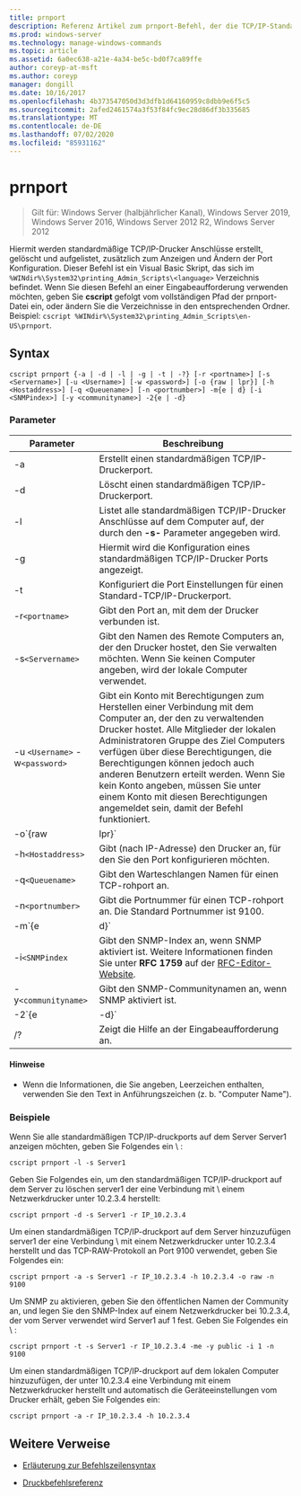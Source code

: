 ```yaml
---
title: prnport
description: Referenz Artikel zum prnport-Befehl, der die TCP/IP-Standarddrucker Anschlüsse erstellt, löscht und auflistet, zusätzlich zum Anzeigen und Ändern der Port Konfiguration.
ms.prod: windows-server
ms.technology: manage-windows-commands
ms.topic: article
ms.assetid: 6a0ec638-a21e-4a34-be5c-bd0f7ca89ffe
author: coreyp-at-msft
ms.author: coreyp
manager: dongill
ms.date: 10/16/2017
ms.openlocfilehash: 4b373547050d3d3dfb1d64160959c8dbb9e6f5c5
ms.sourcegitcommit: 2afed2461574a3f53f84fc9ec28d86df3b335685
ms.translationtype: MT
ms.contentlocale: de-DE
ms.lasthandoff: 07/02/2020
ms.locfileid: "85931162"
---
```

# <a name="prnport"></a>prnport

> Gilt für: Windows Server (halbjährlicher Kanal), Windows Server 2019, Windows Server 2016, Windows Server 2012 R2, Windows Server 2012

Hiermit werden standardmäßige TCP/IP-Drucker Anschlüsse erstellt, gelöscht und aufgelistet, zusätzlich zum Anzeigen und Ändern der Port Konfiguration. Dieser Befehl ist ein Visual Basic Skript, das sich im `%WINdir%\System32\printing_Admin_Scripts\<language>` Verzeichnis befindet. Wenn Sie diesen Befehl an einer Eingabeaufforderung verwenden möchten, geben Sie **cscript** gefolgt vom vollständigen Pfad der prnport-Datei ein, oder ändern Sie die Verzeichnisse in den entsprechenden Ordner. Beispiel: `cscript %WINdir%\System32\printing_Admin_Scripts\en-US\prnport`.

## <a name="syntax"></a>Syntax

```
cscript prnport {-a | -d | -l | -g | -t | -?} [-r <portname>] [-s <Servername>] [-u <Username>] [-w <password>] [-o {raw | lpr}] [-h <Hostaddress>] [-q <Queuename>] [-n <portnumber>] -m{e | d} [-i <SNMPindex>] [-y <communityname>] -2{e | -d}
```

### <a name="parameters"></a>Parameter

| Parameter | Beschreibung |
|--|--|
| -a | Erstellt einen standardmäßigen TCP/IP-Druckerport. |
| -d | Löscht einen standardmäßigen TCP/IP-Druckerport. |
| -l | Listet alle standardmäßigen TCP/IP-Drucker Anschlüsse auf dem Computer auf, der durch den **-s-** Parameter angegeben wird. |
| -g | Hiermit wird die Konfiguration eines standardmäßigen TCP/IP-Drucker Ports angezeigt. |
| -t | Konfiguriert die Port Einstellungen für einen Standard-TCP/IP-Druckerport. |
| -r`<portname>` | Gibt den Port an, mit dem der Drucker verbunden ist. |
| -s`<Servername>` | Gibt den Namen des Remote Computers an, der den Drucker hostet, den Sie verwalten möchten. Wenn Sie keinen Computer angeben, wird der lokale Computer verwendet. |
| -u `<Username>` -w`<password>` | Gibt ein Konto mit Berechtigungen zum Herstellen einer Verbindung mit dem Computer an, der den zu verwaltenden Drucker hostet. Alle Mitglieder der lokalen Administratoren Gruppe des Ziel Computers verfügen über diese Berechtigungen, die Berechtigungen können jedoch auch anderen Benutzern erteilt werden. Wenn Sie kein Konto angeben, müssen Sie unter einem Konto mit diesen Berechtigungen angemeldet sein, damit der Befehl funktioniert. |
| -o`{raw|lpr}` | Gibt an, welches Protokoll der Port verwendet: TCP-RAW oder TCP LPR. Das TCP-RAW-Protokoll ist ein höheres Leistungs Protokoll unter Windows als das lpr-Protokoll. Wenn Sie TCP RAW verwenden, können Sie optional die Portnummer angeben, indem Sie den Parameter **-n** verwenden. Die Standard Portnummer ist 9100. |
| -h`<Hostaddress>` | Gibt (nach IP-Adresse) den Drucker an, für den Sie den Port konfigurieren möchten. |
| -q`<Queuename>` | Gibt den Warteschlangen Namen für einen TCP-rohport an. |
| -n`<portnumber>` | Gibt die Portnummer für einen TCP-rohport an. Die Standard Portnummer ist 9100. |
| -m`{e|d}` | Gibt an, ob SNMP aktiviert ist. Der Parameter **e** aktiviert SNMP. Der Parameter **d** deaktiviert SNMP. |
| -i`<SNMPindex` | Gibt den SNMP-Index an, wenn SNMP aktiviert ist. Weitere Informationen finden Sie unter **RFC 1759** auf der [RFC-Editor-Website](https://www.ietf.org/rfc/rfc1759.txt?number=1759). |
| -y`<communityname>` | Gibt den SNMP-Communitynamen an, wenn SNMP aktiviert ist. |
| -2`{e|-d}` | Gibt an, ob doppelte Spool (auch als "respoolung" bezeichnet) für TCP LPR-Ports aktiviert sind. Doppelte Spool sind erforderlich, da TCP LPR eine genaue Byte Anzahl in der Steuerungs Datei enthalten muss, die an den Drucker gesendet wird, aber das Protokoll kann die Anzahl nicht vom lokalen Druckanbieter erhalten. Wenn eine Datei in eine TCP LPR-Druck Warteschlange gestellt wird, wird Sie daher auch als temporäre Datei im Verzeichnis "System32" gespoolt. TCP LPR bestimmt die Größe der temporären Datei und sendet die Größe an den Server, auf dem LPD ausgeführt wird. Der Parameter **e** aktiviert doppelte spools. Der Parameter **d** deaktiviert doppelte spools. |
| /? | Zeigt die Hilfe an der Eingabeaufforderung an. |

#### <a name="remarks"></a>Hinweise

- Wenn die Informationen, die Sie angeben, Leerzeichen enthalten, verwenden Sie den Text in Anführungszeichen (z. b. "Computer Name").

### <a name="examples"></a>Beispiele

Wenn Sie alle standardmäßigen TCP/IP-druckports auf dem Server Server1 anzeigen möchten, geben Sie Folgendes ein \\ :

```
cscript prnport -l -s Server1
```

Geben Sie Folgendes ein, um den standardmäßigen TCP/IP-druckport auf dem Server zu löschen server1 der eine Verbindung mit \\ einem Netzwerkdrucker unter 10.2.3.4 herstellt:

```
cscript prnport -d -s Server1 -r IP_10.2.3.4
```

Um einen standardmäßigen TCP/IP-druckport auf dem Server hinzuzufügen server1 der eine Verbindung \\ mit einem Netzwerkdrucker unter 10.2.3.4 herstellt und das TCP-RAW-Protokoll an Port 9100 verwendet, geben Sie Folgendes ein:

```
cscript prnport -a -s Server1 -r IP_10.2.3.4 -h 10.2.3.4 -o raw -n 9100
```

Um SNMP zu aktivieren, geben Sie den öffentlichen Namen der Community an, und legen Sie den SNMP-Index auf einem Netzwerkdrucker bei 10.2.3.4, der vom Server verwendet wird Server1 auf 1 fest. Geben Sie Folgendes ein \\ :

```
cscript prnport -t -s Server1 -r IP_10.2.3.4 -me -y public -i 1 -n 9100
```

Um einen standardmäßigen TCP/IP-druckport auf dem lokalen Computer hinzuzufügen, der unter 10.2.3.4 eine Verbindung mit einem Netzwerkdrucker herstellt und automatisch die Geräteeinstellungen vom Drucker erhält, geben Sie Folgendes ein:

```
cscript prnport -a -r IP_10.2.3.4 -h 10.2.3.4
```

## <a name="additional-references"></a>Weitere Verweise

- [Erläuterung zur Befehlszeilensyntax](command-line-syntax-key.md)

- [Druckbefehlsreferenz](print-command-reference.md)
